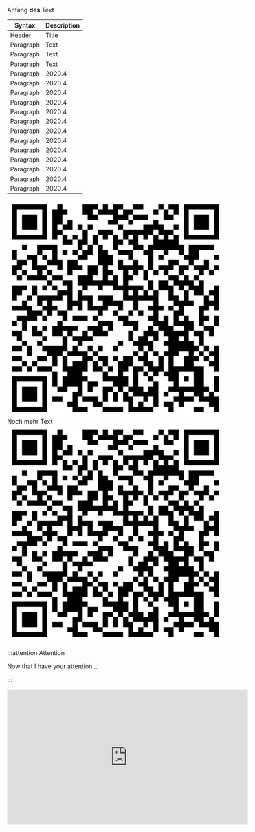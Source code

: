 Anfang **des** Text

| Syntax      | Description |
| ----------- | ----------- |
| Header      | Title       |
| Paragraph   | Text        |
| Paragraph   | Text        |
| Paragraph   | Text        |
| Paragraph   | 2020.4      |
| Paragraph   | 2020.4      |
| Paragraph   | 2020.4      |
| Paragraph   | 2020.4      |
| Paragraph   | 2020.4      |
| Paragraph   | 2020.4      |
| Paragraph   | 2020.4      |
| Paragraph   | 2020.4      |
| Paragraph   | 2020.4      |
| Paragraph   | 2020.4      |
| Paragraph   | 2020.4      |
| Paragraph   | 2020.4      |
| Paragraph   | 2020.4      |

![Drag Racing](qr.jpg '#width=200px;height=200px;')    
Noch mehr Text
![Drag Racing](qr.jpg '#width=200px;height=200px;')

:::attention Attention

Now that I have your attention...

:::

<iframe width="560" height="315" src="https://www.youtube.com/watch?v=fkBdu9xaTlw&t=127s" frameborder="0" allow="accelerometer; autoplay; clipboard-write; encrypted-media; gyroscope; picture-in-picture" allowfullscreen></iframe>